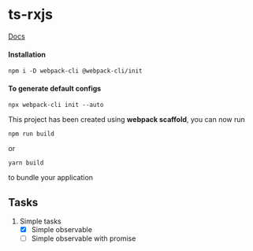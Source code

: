 # ts-rxjs

[Docs](https://github.com/webpack/webpack-cli/blob/master/packages/init/README.md)

#### Installation
```
npm i -D webpack-cli @webpack-cli/init
```

#### To generate default configs
     
```
npx webpack-cli init --auto
```

This project has been created using **webpack scaffold**, you can now run

```
npm run build
```

or

```
yarn build
```

to bundle your application


## Tasks
1. Simple tasks
    - [x] Simple observable
    - [ ] Simple observable with promise
